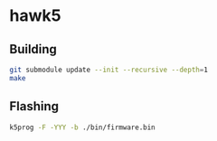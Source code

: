 # hawk5

## Building

```sh
git submodule update --init --recursive --depth=1
make
```

## Flashing

```sh
k5prog -F -YYY -b ./bin/firmware.bin
```

